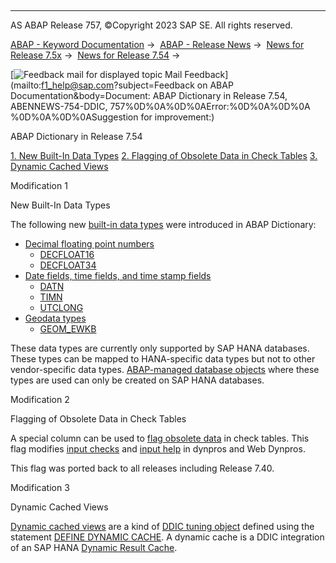   

* * *

AS ABAP Release 757, ©Copyright 2023 SAP SE. All rights reserved.

[ABAP - Keyword Documentation](javascript:call_link\('abenabap.htm'\)) →  [ABAP - Release News](javascript:call_link\('abennews.htm'\)) →  [News for Release 7.5x](javascript:call_link\('abennews-75.htm'\)) →  [News for Release 7.54](javascript:call_link\('abennews-754.htm'\)) → 

 [![](Mail.gif?object=Mail.gif&sap-language=EN "Feedback mail for displayed topic") Mail Feedback](mailto:f1_help@sap.com?subject=Feedback on ABAP Documentation&body=Document: ABAP Dictionary in Release 7.54, ABENNEWS-754-DDIC, 757%0D%0A%0D%0AError:%0D%0A%0D%0A
%0D%0A%0D%0ASuggestion for improvement:)

ABAP Dictionary in Release 7.54

[1\. New Built-In Data Types](#!ABAP_MODIFICATION_1@1@)
[2\. Flagging of Obsolete Data in Check Tables](#!ABAP_MODIFICATION_2@2@)
[3\. Dynamic Cached Views](#!ABAP_MODIFICATION_3@3@)

Modification 1   

New Built-In Data Types

The following new [built-in data types](javascript:call_link\('abenddic_builtin_types_intro.htm'\)) were introduced in ABAP Dictionary:

-   [Decimal floating point numbers](javascript:call_link\('abenddic_decimal_floating_point.htm'\))
    -   [DECFLOAT16](javascript:call_link\('abenddic_builtin_types.htm'\))
    -   [DECFLOAT34](javascript:call_link\('abenddic_builtin_types.htm'\))
-   [Date fields, time fields, and time stamp fields](javascript:call_link\('abenddic_date_time_types.htm'\))
    -   [DATN](javascript:call_link\('abenddic_builtin_types.htm'\))
    -   [TIMN](javascript:call_link\('abenddic_builtin_types.htm'\))
    -   [UTCLONG](javascript:call_link\('abenddic_builtin_types.htm'\))
-   [Geodata types](javascript:call_link\('abenddic_geo_data.htm'\))
    -   [GEOM\_EWKB](javascript:call_link\('abenddic_builtin_types.htm'\))

These data types are currently only supported by SAP HANA databases. These types can be mapped to HANA-specific data types but not to other vendor-specific data types. [ABAP-managed database objects](javascript:call_link\('abenabap_managed_db_object_glosry.htm'\) "Glossary Entry") where these types are used can only be created on SAP HANA databases.

Modification 2   

Flagging of Obsolete Data in Check Tables

A special column can be used to [flag obsolete data](javascript:call_link\('abenddic_deprecation.htm'\)) in check tables. This flag modifies [input checks](javascript:call_link\('abenabap_dynpros_checks.htm'\)) and [input help](javascript:call_link\('abenabap_dynpros_value_help.htm'\)) in dynpros and Web Dynpros.

This flag was ported back to all releases including Release 7.40.

Modification 3   

Dynamic Cached Views

[Dynamic cached views](javascript:call_link\('abendynamic_cache_glosry.htm'\) "Glossary Entry") are a kind of [DDIC tuning object](javascript:call_link\('abenddic_tuning_object_glosry.htm'\) "Glossary Entry") defined using the statement [DEFINE DYNAMIC CACHE](javascript:call_link\('abenddicddl_define_dynamic_cache.htm'\)). A dynamic cache is a DDIC integration of an SAP HANA [Dynamic Result Cache](https://help.sap.com/docs/SAP_HANA_PLATFORM/bed8c14f9f024763b0777aa72b5436f6/bc12a173118548e9be8b69f1d62dfae1.html?version=2.0.02).